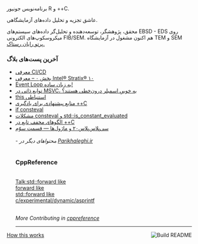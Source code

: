 برنامه‌نویس جونیور R و ++C.

عاشق تجزیه و‌ تحلیل داده‌های آزمایشگاهی.

محقق، پژوهشگر، توسعه‌دهنده و تحلیل‌گر داده‌های سیستم‌های EBSD - EDS روی میکروسکوپ‌های الکترونی FIB/SEM.
هم اکنون مشغول در آزمایشگاه TEM و SEM [پرتو رایان رستاک.](https://partowrayan.com/)
### آخرین پست‌های بلاگ
- [معرفی CI/CD](https://parikhaleghi.ir/2022/07/07/ci-cd/)
- [بخش ۰ – معرفی Intel® Stratix® ۱۰](https://parikhaleghi.ir/2022/05/30/0-intel-stratix-10/)
- [Event Loop به زبان ساده!](https://parikhaleghi.ir/2022/05/16/basic-event-loop/)
- [توابع ذاتی در MSVC، به خوبیِ اسمبلر درون‌خطی هستند؟](https://parikhaleghi.ir/2022/04/12/intrinsics/)
- [this استنباطی](https://parikhaleghi.ir/2022/04/06/deducing-this/)
- [منابع پیشنهادی برای یادگیری ++C](https://parikhaleghi.ir/2022/03/13/cc-resources/)
- [if consteval](https://parikhaleghi.ir/2022/02/25/if-consteval/)
- [مشکلات consteval و std::is_constant_evaluated](https://parikhaleghi.ir/2022/02/21/cc-consteval/)
- [الگوهای مخفف تابع در ++C](https://parikhaleghi.ir/2022/02/20/cc-abbreviated-function-templates/)
- [سی‌پلاس‌پلاس۲۰ و ماژول‌ها — قسمت سوّم](https://parikhaleghi.ir/2022/02/15/cc-modules-part-3/)
<br><br>- *محتوا‌های دیگر در [Parikhaleghi.ir](https://parikhaleghi.ir)*<br><br><div align="left"><h3>CppReference</h3><br>
<a href="https://en.cppreference.com/w/Talk:std::forward_like">Talk:std::forward like</a><br>
<a href="https://en.cppreference.com/w/forward_like">forward like</a><br>
<a href="https://en.cppreference.com/w/std::forward_like">std::forward like</a><br>
<a href="https://en.cppreference.com/w/c/experimental/dynamic/asprintf">c/experimental/dynamic/asprintf</a><br>
<br><p><i>More Contributing in <a href="https://en.cppreference.com/mwiki/index.php?limit=50&tagfilter=&title=Special%3AContributions&contribs=user&target=Parisakhaleghi&namespace=&year=&month=-1">cppreference</a></i></p></div><hr>
<!-- <div align="center">
README.md last auto generated {timestamp}
<br> -->
<!-- <a href="https://parikhaleghi.ir/2022/07/07/ci-cd/#:~:text=%D9%85%D8%AB%D8%A7%D9%84%3A%20%D8%A7%D8%B3%D8%AA%D9%81%D8%A7%D8%AF%D9%87%20%D8%A7%D8%B2%20CI/CD%20%D8%AF%D8%B1%20%D8%A7%DA%A9%D8%A7%D9%86%D8%AA%20GitHub" target="_blank">The mechanism of this profile</a>
</div> -->
<a href="https://github.com/PariKhaleghi/PariKhaleghi/actions/workflows/cron.yml">
<img src="https://github.com/Mehranalam/PariKhaleghi/actions/workflows/cron.yml/badge.svg" align="right" alt="Build README"></a> 
<a href="https://parikhaleghi.ir/2022/07/07/ci-cd/">How this works</a>
<div align="center">
<!-- <a href="https://github.com/PariKhaleghi/PariKhaleghi/actions/workflows/cron.yml"><img src="https://github.com/Mehranalam/PariKhaleghi/actions/workflows/cron.yml/badge.svg"></a> -->
</div>
